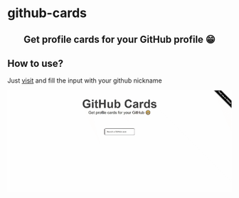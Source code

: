 # github-cards

<h2 align="center">Get profile cards for your GitHub profile 😁</h2>

## How to use?

Just <a href="https://jkbkupczyk.github.io/github-cards">visit</a> and fill the input with your github nickname

<img align="center" src="https://github.com/jkbkupczyk/github-cards/blob/main/readme-g.gif" width="" height="" />


